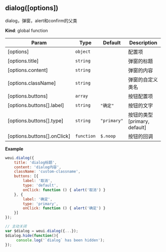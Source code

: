 <a name="dialog"></a>

## dialog([options])
dialog，弹窗，alert和confirm的父类

**Kind**: global function  

| Param | Type | Default | Description |
| --- | --- | --- | --- |
| [options] | <code>object</code> |  | 配置项 |
| [options.title] | <code>string</code> |  | 弹窗的标题 |
| [options.content] | <code>string</code> |  | 弹窗的内容 |
| [options.className] | <code>string</code> |  | 弹窗的自定义类名 |
| [options.buttons] | <code>array</code> |  | 按钮配置项 |
| [options.buttons[].label] | <code>string</code> | <code>&quot;确定&quot;</code> | 按钮的文字 |
| [options.buttons[].type] | <code>string</code> | <code>&quot;primary&quot;</code> | 按钮的类型 [primary, default] |
| [options.buttons[].onClick] | <code>function</code> | <code>$.noop</code> | 按钮的回调 |

**Example**  
```js
weui.dialog({    title: 'dialog标题',    content: 'dialog内容',    className: 'custom-classname',    buttons: [{        label: '取消',        type: 'default',        onClick: function () { alert('取消') }    }, {        label: '确定',        type: 'primary',        onClick: function () { alert('确定') }    }]});// 主动关闭var $dialog = weui.dialog({...});$dialog.hide(function(){     console.log('`dialog` has been hidden');});
```
